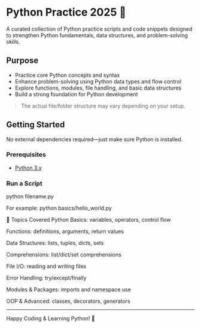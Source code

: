 # Python Practice 2025 🐍

A curated collection of Python practice scripts and code snippets designed to strengthen Python fundamentals, data structures, and problem-solving skills.

## Purpose

- Practice core Python concepts and syntax  
- Enhance problem-solving using Python data types and flow control  
- Explore functions, modules, file handling, and basic data structures  
- Build a strong foundation for Python development

> The actual file/folder structure may vary depending on your setup.

## Getting Started

No external dependencies required—just make sure Python is installed.

### Prerequisites

- [Python 3.x](https://www.python.org/downloads/)

### Run a Script

python filename.py

For example: python basics/hello_world.py

📌 Topics Covered
Python Basics: variables, operators, control flow

Functions: definitions, arguments, return values

Data Structures: lists, tuples, dicts, sets

Comprehensions: list/dict/set comprehensions

File I/O: reading and writing files

Error Handling: try/except/finally

Modules & Packages: imports and namespace use

OOP & Advanced: classes, decorators, generators

---
Happy Coding & Learning Python! 🚀
